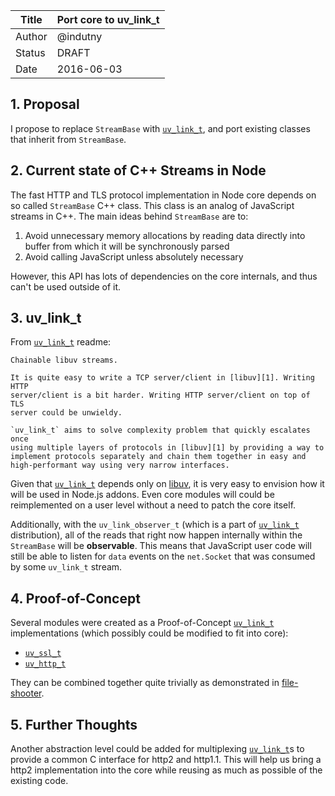 | Title  | Port core to uv_link_t      |
|--------|-----------------------------|
| Author | @indutny                    |
| Status | DRAFT                       |
| Date   | 2016-06-03                  |

## 1. Proposal

I propose to replace `StreamBase` with [`uv_link_t`][0], and port existing
classes that inherit from `StreamBase`.

## 2. Current state of C++ Streams in Node

The fast HTTP and TLS protocol implementation in Node core depends on so called
`StreamBase` C++ class. This class is an analog of JavaScript streams in C++.
The main ideas behind `StreamBase` are to:

1. Avoid unnecessary memory allocations by reading data directly into buffer
   from which it will be synchronously parsed
2. Avoid calling JavaScript unless absolutely necessary

However, this API has lots of dependencies on the core internals, and thus
can't be used outside of it.

## 3. uv_link_t

From [`uv_link_t`][0] readme:

    Chainable libuv streams.

    It is quite easy to write a TCP server/client in [libuv][1]. Writing HTTP
    server/client is a bit harder. Writing HTTP server/client on top of TLS
    server could be unwieldy.

    `uv_link_t` aims to solve complexity problem that quickly escalates once
    using multiple layers of protocols in [libuv][1] by providing a way to
    implement protocols separately and chain them together in easy and
    high-performant way using very narrow interfaces.

Given that [`uv_link_t`][0] depends only on [libuv][1], it is very easy to
envision how it will be used in Node.js addons. Even core modules will could
be reimplemented on a user level without a need to patch the core itself.

Additionally, with the `uv_link_observer_t` (which is a part of [`uv_link_t`][0]
distribution), all of the reads that right now happen internally within the
`StreamBase` will be **observable**. This means that JavaScript user code will
still be able to listen for `data` events on the `net.Socket` that was consumed
by some `uv_link_t` stream.

## 4. Proof-of-Concept

Several modules were created as a Proof-of-Concept [`uv_link_t`][0]
implementations (which possibly could be modified to fit into core):

* [`uv_ssl_t`][2]
* [`uv_http_t`][3]

They can be combined together quite trivially as demonstrated in
[file-shooter][4].

## 5. Further Thoughts

Another abstraction level could be added for multiplexing [`uv_link_t`][0]s to
provide a common C interface for http2 and http1.1. This will help us bring
a http2 implementation into the core while reusing as much as possible of the
existing code.

[0]: https://github.com/indutny/uv_link_t
[1]: https://github.com/libuv/libuv
[2]: https://github.com/indutny/uv_ssl_t
[3]: https://github.com/indutny/uv_http_t
[4]: https://github.com/indutny/file-shooter
